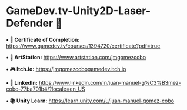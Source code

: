 # GameDev.tv-Unity2D-Laser-Defender 👾

**• 📜 Certificate of Completion:** https://www.gamedev.tv/courses/1394720/certificate?pdf=true

**• 🎨 ArtStation:** https://www.artstation.com/jmgomezcobo

**• 🎮 Itch.io:** https://jmgomezcobogamedev.itch.io

**• 🔗 LinkedIn:** https://www.linkedin.com/in/juan-manuel-g%C3%B3mez-cobo-77ba701b4/?locale=en_US

**• 📚 Unity Learn:** https://learn.unity.com/u/juan-manuel-gomez-cobo
